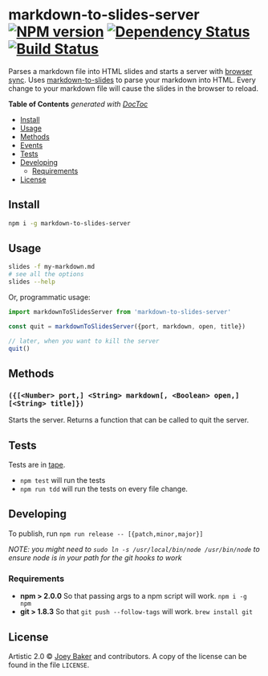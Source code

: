 # markdown-to-slides-server [![NPM version][npm-image]][npm-url] [![Dependency Status][daviddm-url]][daviddm-image] [![Build Status][travis-image]][travis-url]

Parses a markdown file into HTML slides and starts a server with [browser sync](http://www.browsersync.io/). Uses [markdown-to-slides](https://github.com/partageit/markdown-to-slides) to parse your markdown into HTML. Every change to your markdown file will cause the slides in the browser to reload.

<!-- START doctoc generated TOC please keep comment here to allow auto update -->
<!-- DON'T EDIT THIS SECTION, INSTEAD RE-RUN doctoc TO UPDATE -->
**Table of Contents**  *generated with [DocToc](http://doctoc.herokuapp.com/)*

- [Install](#install)
- [Usage](#usage)
- [Methods](#methods)
- [Events](#events)
- [Tests](#tests)
- [Developing](#developing)
  - [Requirements](#requirements)
- [License](#license)

<!-- END doctoc generated TOC please keep comment here to allow auto update -->

## Install

```sh
npm i -g markdown-to-slides-server
```


## Usage

```sh
slides -f my-markdown.md
# see all the options
slides --help
```

Or, programmatic usage:
```js
import markdownToSlidesServer from 'markdown-to-slides-server'

const quit = markdownToSlidesServer({port, markdown, open, title})

// later, when you want to kill the server
quit()
```

## Methods
### `({[<Number> port,] <String> markdown[, <Boolean> open,] [<String> title]})`
Starts the server. Returns a function that can be called to quit the server.

## Tests
Tests are in [tape](https://github.com/substack/tape).

* `npm test` will run the tests
* `npm run tdd` will run the tests on every file change.

## Developing
To publish, run `npm run release -- [{patch,minor,major}]`

_NOTE: you might need to `sudo ln -s /usr/local/bin/node /usr/bin/node` to ensure node is in your path for the git hooks to work_

### Requirements
* **npm > 2.0.0** So that passing args to a npm script will work. `npm i -g npm`
* **git > 1.8.3** So that `git push --follow-tags` will work. `brew install git`

## License

Artistic 2.0 © [Joey Baker](https://byjoeybaker.com) and contributors. A copy of the license can be found in the file `LICENSE`.


[npm-url]: https://npmjs.org/package/markdown-to-slides-server
[npm-image]: https://badge.fury.io/js/markdown-to-slides-server.svg
[travis-url]: https://travis-ci.org/joeybaker/markdown-to-slides-server
[travis-image]: https://travis-ci.org/joeybaker/markdown-to-slides-server.svg?branch=master
[daviddm-url]: https://david-dm.org/joeybaker/markdown-to-slides-server.svg?theme=shields.io
[daviddm-image]: https://david-dm.org/joeybaker/markdown-to-slides-server
